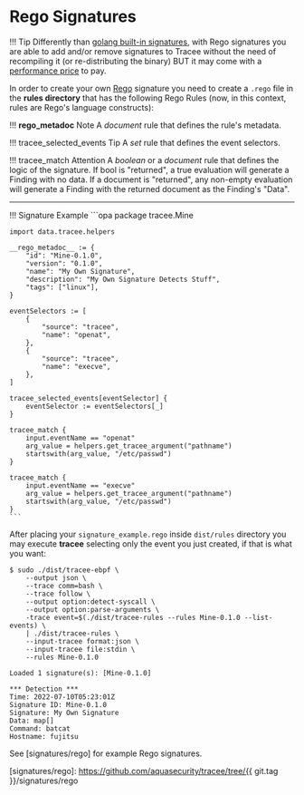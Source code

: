 # Rego Signatures

!!! Tip
    Differently than [golang built-in signatures](./golang.md), with Rego
    signatures you are able to add and/or remove signatures to Tracee without
    the need of recompiling it (or re-distributing the binary) BUT it may come
    with a [performance price](../../docs/deep-dive/performance.md) to pay.

In order to create your own [Rego] signature you need to create a `.rego`
file in the **rules directory** that has the following Rego Rules (now, in
this context, rules are Rego's language constructs):

!!! __rego_metadoc__ Note
    A *document* rule that defines the rule's metadata.

!!! tracee_selected_events Tip
    A *set* rule that defines the event selectors.

!!! tracee_match Attention
    A *boolean* or a *document* rule that defines the logic of the signature.
    If bool is "returned", a true evaluation will generate a Finding with no
    data. If a document is "returned", any non-empty evaluation will generate a
    Finding with the returned document as the Finding's "Data".

----

!!! Signature Example
    ```opa
    package tracee.Mine
    
    import data.tracee.helpers
    
    __rego_metadoc__ := {
        "id": "Mine-0.1.0",
        "version": "0.1.0",
        "name": "My Own Signature",
        "description": "My Own Signature Detects Stuff",
        "tags": ["linux"],
    }
    
    eventSelectors := [
        {
            "source": "tracee",
            "name": "openat",
        },
        {
            "source": "tracee",
            "name": "execve",
        },
    ]
    
    tracee_selected_events[eventSelector] {
    	eventSelector := eventSelectors[_]
    }
    
    tracee_match {
        input.eventName == "openat"
        arg_value = helpers.get_tracee_argument("pathname")
        startswith(arg_value, "/etc/passwd")
    }
    
    tracee_match {
        input.eventName == "execve"
        arg_value = helpers.get_tracee_argument("pathname")
        startswith(arg_value, "/etc/passwd")
    }
    ```

After placing your `signature_example.rego` inside `dist/rules` directory you
may execute **tracee** selecting only the event you just created, if that is
what you want:

```text
$ sudo ./dist/tracee-ebpf \
    --output json \
    --trace comm=bash \
    --trace follow \
    --output option:detect-syscall \
    --output option:parse-arguments \
    -trace event=$(./dist/tracee-rules --rules Mine-0.1.0 --list-events) \
    | ./dist/tracee-rules \
    --input-tracee format:json \
    --input-tracee file:stdin \
    --rules Mine-0.1.0

Loaded 1 signature(s): [Mine-0.1.0]

*** Detection ***
Time: 2022-07-10T05:23:01Z
Signature ID: Mine-0.1.0
Signature: My Own Signature
Data: map[]
Command: batcat
Hostname: fujitsu
```

See [signatures/rego] for example Rego signatures.

[Rego]: https://www.openpolicyagent.org/docs/latest/#rego
[signatures/rego]: https://github.com/aquasecurity/tracee/tree/{{ git.tag }}/signatures/rego
